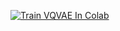 [![Train VQVAE In Colab](https://colab.research.google.com/assets/colab-badge.svg)](https://colab.research.google.com/github/Ryan-Rudes/VQVAE-Clean/blob/main/notebooks/Train_VQVAE.ipynbb)
